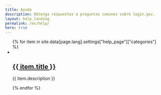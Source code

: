 ```yaml
---
title: Ayuda
description: Obtenga respuestas a preguntas comunes sobre login.gov.
layout: help_landing
permalink: /es/help/
hero: true
---
```

<article class="grid-container-tablet-lg tablet-lg:padding-x-0 margin-top-9 padding-bottom-1">
  <ul class="usa-card-group grid-row tablet:flex-align-center usa-list usa-list--unstyled">
    {% for item in site.data[page.lang].settings["help_page"]["categories"] %}
    <li class="card">
      <div class="grid-row flex-row tablet:flex-align-center">
        <div class="grid-col-2">
          <div class="usa-card__img">
            <img alt="" src="{{ item.image }}">
          </div>
        </div>
        <div class="grid-col-10 padding-left-1 tablet:padding-left-3">
          <h2 class="margin-bottom-05">
            <a href="{{ item.url }}">{{ item.title }}</a>
          </h2>
          <p class="margin-top-05">{{ item.description }}</p>
        </div>
      </div>
    </li>
    {% endfor %}
  </ul>
</article>
